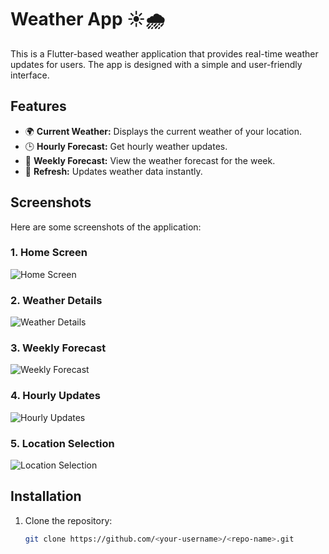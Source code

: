# Weather App ☀️🌧️

This is a Flutter-based weather application that provides real-time weather updates for users. The app is designed with a simple and user-friendly interface.

## Features
- 🌍 **Current Weather:** Displays the current weather of your location.
- 🕒 **Hourly Forecast:** Get hourly weather updates.
- 📅 **Weekly Forecast:** View the weather forecast for the week.
- 🔄 **Refresh:** Updates weather data instantly.

## Screenshots
Here are some screenshots of the application:

### 1. Home Screen
![Home Screen](assets/images/Capture1.PNG)

### 2. Weather Details
![Weather Details](assets/images/Capture2.PNG)

### 3. Weekly Forecast
![Weekly Forecast](assets/images/Capture3.PNG)

### 4. Hourly Updates
![Hourly Updates](assets/images/Capture4.PNG)

### 5. Location Selection
![Location Selection](assets/images/Capture5.PNG)

## Installation
1. Clone the repository:
   ```bash
   git clone https://github.com/<your-username>/<repo-name>.git
